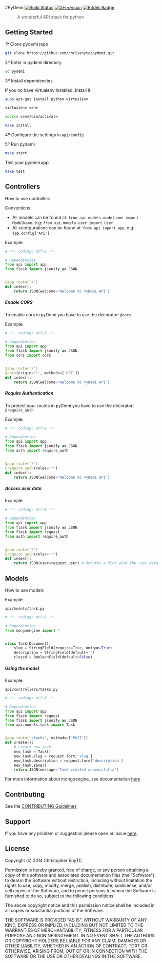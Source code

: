 #PyDemi [![Build Status](https://secure.travis-ci.org/chrisenytc/pydemi.png?branch=master)](http://travis-ci.org/chrisenytc/pydemi) [![GH version](https://badge-me.herokuapp.com/api/gh/chrisenytc/pydemi.png)](http://badges.enytc.com/for/gh/chrisenytc/pydemi) [![Bitdeli Badge](https://d2weczhvl823v0.cloudfront.net/chrisenytc/pydemi/trend.png)](https://bitdeli.com/free "Bitdeli Badge")

> A wonderful API stack for python

## Getting Started

1º Clone pydemi repo

```bash
git clone https://github.com/chrisenytc/pydemi.git
```

2º Enter in pydemi directory
```bash
cd pydemi
```

3º Install dependencies

if you no have virtualenv installed. Install it.

```bash
sudo apt-get install python-virtualenv
```

```bash
virtualenv venv
```

```bash
source venv/bin/activate
```

```bash
make install
```

4º Configure the settings in `api/config`

5º Run pydemi

```bash
make start
```

Test your pydemi app

```bash
make test
```

## Controllers

How to use controllers

Conventions:

- All models can be found at: `from api.models.modelname import ModelName`. e.g: `from api.models.user import User`
- All configurations can be found at: `from api import app`. e.g: `app.config['API']`

Example:

```python
# -*- coding: utf-8 -*-

# Dependencies
from api import app
from flask import jsonify as JSON


@app.route('/')
def index():
    return JSON(welcome='Welcome to PyDemi API')

```

##### Enable CORS

To enable cors in pyDemi you have to use the decorator: `@cors`

Example:

```python
# -*- coding: utf-8 -*-

# Dependencies
from api import app
from flask import jsonify as JSON
from cors import cors


@app.route('/')
@cors(origin='*', methods=['GET'])
def index():
    return JSON(welcome='Welcome to PyDemi API')

```

##### Require Authentication

To protect your routes in pyDemi you have to use the decorator: `@require_auth`

Example:

```python
# -*- coding: utf-8 -*-

# Dependencies
from api import app
from flask import jsonify as JSON
from auth import require_auth


@app.route('/')
@require_auth(roles='*')
def index():
    return JSON(welcome='Welcome to PyDemi API')

```

##### Access user data

Example:

```python
# -*- coding: utf-8 -*-

# Dependencies
from api import app
from flask import jsonify as JSON
from flask import request
from auth import require_auth


@app.route('/')
@require_auth(roles='*')
def index():
    return JSON(user=request.user) # Returns a dict with the user data

```

## Models

How to use models

Example:

`api/models/task.py`

```python
# -*- coding: utf-8 -*-

# Dependencies
from mongoengine import *


class Task(Document):
    slug = StringField(require=True, unique=True)
    description = StringField(default='')
    closed = BooleanField(default=False)

```

##### Using the model

Example:

`api/controllers/tasks.py`

```python
# -*- coding: utf-8 -*-

# Dependencies
from api import app
from flask import request
from flask import jsonify as JSON
from api.models.task import Task


@app.route('/tasks', methods=['POST'])
def create():
    # Create new task
    new_task = Task()
    new_task.slug = request.form['slug']
    new_task.description = request.form['description']
    new_task.save()
    return JSON(message='Task created successfully')

```

For more information about mongoengine, see documentation [here](http://docs.mongoengine.org/)

## Contributing

See the [CONTRIBUTING Guidelines](CONTRIBUTING.md)

## Support
If you have any problem or suggestion please open an issue [here](https://github.com/chrisenytc/pydemi/issues).

## License

Copyright (c) 2014 Christopher EnyTC

Permission is hereby granted, free of charge, to any person
obtaining a copy of this software and associated documentation
files (the "Software"), to deal in the Software without
restriction, including without limitation the rights to use,
copy, modify, merge, publish, distribute, sublicense, and/or sell
copies of the Software, and to permit persons to whom the
Software is furnished to do so, subject to the following
conditions:

The above copyright notice and this permission notice shall be
included in all copies or substantial portions of the Software.

THE SOFTWARE IS PROVIDED "AS IS", WITHOUT WARRANTY OF ANY KIND,
EXPRESS OR IMPLIED, INCLUDING BUT NOT LIMITED TO THE WARRANTIES
OF MERCHANTABILITY, FITNESS FOR A PARTICULAR PURPOSE AND
NONINFRINGEMENT. IN NO EVENT SHALL THE AUTHORS OR COPYRIGHT
HOLDERS BE LIABLE FOR ANY CLAIM, DAMAGES OR OTHER LIABILITY,
WHETHER IN AN ACTION OF CONTRACT, TORT OR OTHERWISE, ARISING
FROM, OUT OF OR IN CONNECTION WITH THE SOFTWARE OR THE USE OR
OTHER DEALINGS IN THE SOFTWARE.